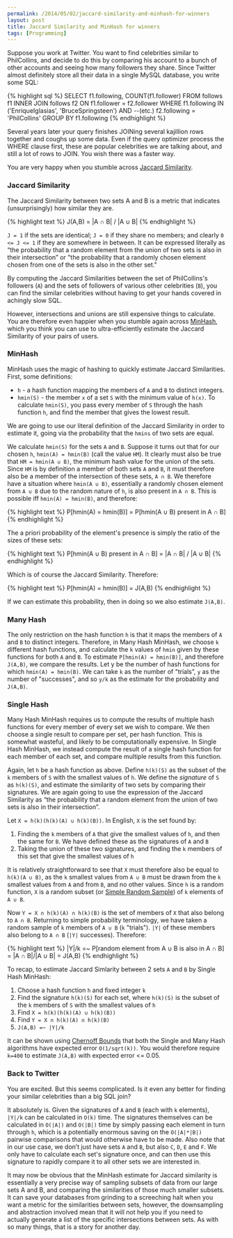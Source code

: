 ```yaml
---
permalink: /2014/05/02/jaccard-similarity-and-minhash-for-winners
layout: post
title: Jaccard Similarity and MinHash for winners
tags: [Programming]
---
```

Suppose you work at Twitter. You want to find celebrities similar to PhilCollins, and decide to do this by comparing his account to a bunch of other accounts and seeing how many followers they share. Since Twitter almost definitely store all their data in a single MySQL database, you write some SQL:

{% highlight sql %}
SELECT
     f1.following, COUNT(f1.follower)
FROM
     follows f1
INNER JOIN
     follows f2 ON f1.follower = f2.follower
WHERE
     f1.following IN ('EnriqueIglasias', 'BruceSpringsteen') AND --(etc.)
     f2.following = 'PhilCollins'
GROUP BY
     f1.following
{% endhighlight %}

Several years later your query finishes JOINing several kajillion rows together and coughs up some data. Even if the query optimizer process the WHERE clause first, these are popular celebrities we are talking about, and still a lot of rows to JOIN. You wish there was a faster way.

You are very happy when you stumble across <a href="http://en.wikipedia.org/wiki/Jaccard_index" target="_blank">Jaccard Similarity</a>.

<h3 style="font-weight: bolder">Jaccard Similarity</h3>

The Jaccard Similarity between two sets A and B is a metric that indicates (unsurprisingly) how similar they are.

{% highlight text %}
J(A,B) = |A ∩ B| / |A ∪ B|
{% endhighlight %}

`J = 1` if the sets are identical; `J = 0` if they share no members; and clearly `0 <= J <= 1` if they are somewhere in between. It can be expressed literally as “the probability that a random element from the union of two sets is also in their intersection” or "the probability that a randomly chosen element chosen from one of the sets is also in the other set."

By computing the Jaccard Similarities between the set of PhilCollins's followers (`A`) and the sets of followers of various other celebrities (`B`), you can find the similar celebrities without having to get your hands covered in achingly slow SQL.

However, intersections and unions are still expensive things to calculate. You are therefore even happier when you stumble again across <a href="http://en.wikipedia.org/wiki/MinHash" target="_blank">MinHash</a>, which you think you can use to ultra-efficiently estimate the Jaccard Similarity of your pairs of users.

<h3 style="font-weight: bolder">MinHash</h3>

MinHash uses the magic of hashing to quickly estimate Jaccard Similarities. First, some definitions:

* `h` - a hash function mapping the members of `A` and `B` to distinct integers.
* `hmin(S)` - the member `x` of a set `S` with the minimum value of `h(x)`. To calculate `hmin(S)`, you pass every member of `S` through the hash function `h`, and find the member that gives the lowest result.

We are going to use our literal definition of the Jaccard Similarity in order to estimate it, going via the probability that the `hmins` of two sets are equal.

We calculate `hmin(S)` for the sets `A` and `B`. Suppose it turns out that for our chosen `h`, `hmin(A) = hmin(B)` (call the value `HM`). It clearly must also be true that `HM = hmin(A ∪ B)`, the minimum hash value for the union of the sets. Since `HM` is by definition a member of both sets `A` and `B`, it must therefore also be a member of the intersection of these sets, `A ∩ B`. We therefore have a situation where `hmin(A ∪ B)`, essentially a randomly chosen element from `A ∪ B` due to the random nature of `h`, is also present in `A ∩ B`. This is possible iff `hmin(A) = hmin(B)`, and therefore:

{% highlight text %}
P[hmin(A) = hmin(B)] = P[hmin(A ∪ B) present in A ∩ B]
{% endhighlight %}

The a priori probability of the element's presence is simply the ratio of the sizes of these sets:

{% highlight text %}
P[hmin(A ∪ B) present in A ∩ B] = |A ∩ B| / |A ∪ B|
{% endhighlight %}
 
Which is of course the Jaccard Similarity. Therefore:

{% highlight text %}
P[hmin(A) = hmin(B)] = J(A,B)
{% endhighlight %}

If we can estimate this probability, then in doing so we also estimate `J(A,B)`.

<h3 style="font-weight: bolder">Many Hash</h3>

The only restriction on the hash function `h` is that it maps the members of `A` and `B` to distinct integers. Therefore, in Many Hash MinHash, we choose `k` different hash functions, and calculate the `k` values of `hmin` given by these functions for both `A` and `B`. To estimate `P[hmin(A) = hmin(B)]`, and therefore `J(A,B)`, we compare the results. Let y be the number of hash functions for which `hmin(A) = hmin(B)`. We can take `k` as the number of "trials”, `y` as the number of "successes", and so `y/k` as the estimate for the probability and `J(A,B)`.

<h3 style="font-weight: bolder">Single Hash</h3>

Many Hash MinHash requires us to compute the results of multiple hash functions for every member of every set we wish to compare. We then choose a single result to compare per set, per hash function. This is somewhat wasteful, and likely to be computationally expensive. In Single Hash MinHash, we instead compute the result of a single hash function for each member of each set, and compare multiple results from this function.

Again, let `h` be a hash function as above. Define `h(k)(S)` as the subset of the `k` members of `S` with the smallest values of `h`. We define the <i>signature</i> of `S` as `h(k)(S)`, and estimate the similarity of two sets by comparing their signatures. We are again going to use the expression of the Jaccard Similarity as “the probability that a random element from the union of two sets is also in their intersection”.

Let `X = h(k)(h(k)(A) ∪ h(k)(B))`. In English, `X` is the set found by:

1. Finding the `k` members of `A` that give the smallest values of `h`, and then the same for `B`. We have defined these as the signatures of `A` and `B`
2. Taking the union of these two signatures, and finding the `k` members of this set that give the smallest values of `h`

It is relatively straightforward to see that `X` must therefore also be equal to `h(k)(A ∪ B)`, as the `k` smallest values from `A ∪ B` must be drawn from the `k` smallest values from `A` and from `B`, and no other values. Since `h` is a random function, `X` is a random subset (or <a target="_blank" href="http://en.wikipedia.org/wiki/Simple_random_sample">Simple Random Sample</a>) of `k` elements of `A ∪ B`.

Now `Y = X ∩ h(k)(A) ∩ h(k)(B)` is the set of members of `X` that also belong to `A ∩ B`. Returning to simple probability terminology, we have taken a random sample of `k` members of `A ∪ B` (`k` "trials"). `|Y|` of these members also belong to `A ∩ B` (`|Y|` successes). Therefore:

{% highlight text %}
|Y|/k =~ P[random element from A ∪ B is also in A ∩ B]
      = |A ∩ B|/|A ∪ B|
      = J(A,B)
{% endhighlight %}

To recap, to estimate Jaccard Simlarity between 2 sets `A` and `B` by Single Hash MinHash:

1. Choose a hash function `h` and fixed integer `k`
2. Find the signature `h(k)(S)` for each set, where `h(k)(S)` is the subset of the `k` members of `S` with the smallest values of `h`
3. Find `X = h(k)(h(k)(A) ∪ h(k)(B))`
4. Find `Y = X ∩ h(k)(A) ∩ h(k)(B)`
5. `J(A,B) =~ |Y|/k`

It can be shown using <a href="http://en.wikipedia.org/wiki/Chernoff_bound" target="_blank">Chernoff Bounds</a> that both the Single and Many Hash algorithms have expected error `O(1/sqrt(k))`. You would therefore require `k=400` to estimate `J(A,B)` with expected error <= 0.05.

<h3 style="font-weight: bolder">Back to Twitter</h3>

You are excited. But this seems complicated. Is it even any better for finding your similar celebrities than a big SQL join?

It absolutely is. Given the signatures of `A` and `B` (each with `k` elements), `|Y|/k` can be calculated in `O(k)` time. The signatures themselves can be calculated in `O(|A|)` and `O(|B|)` time by simply passing each element in turn through `h`, which is a potentially enormous saving on the `O(|A|*|B|)` pairwise comparisons that would otherwise have to be made. Also note that in our use case, we don’t just have sets `A` and `B`, but also `C`, `D`, `E` and `F`. We only have to calculate each set's signature once, and can then use this signature to rapidly compare it to all other sets we are interested in.

It may now be obvious that the MinHash estimate for Jaccard similarity is essentially a very precise way of sampling subsets of data from our large sets A and B, and comparing the similarities of those much smaller subsets. It can save your databases from grinding to a screeching halt when you want a metric for the similarities between sets, however, the downsampling and abstraction involved mean that it will not help you if you need to actually generate a list of the specific intersections between sets. As with so many things, that is a story for another day.
